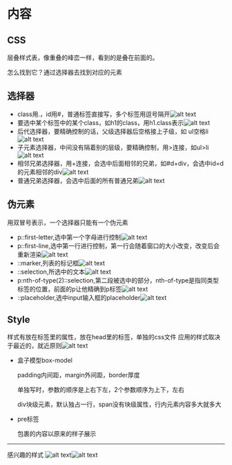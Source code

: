# 内容
## CSS
层叠样式表，像重叠的峰峦一样，看到的是叠在前面的。

怎么找到它？通过选择器去找到对应的元素
## 选择器
- class用.，id用#，普通标签直接写，多个标签用逗号隔开![alt text](img/image1.png)
- 要选中某个标签中的某个class，如h1的class，用h1.class表示![alt text](img/image2.png)
- 后代选择器，要精确控制的话，父级选择器后空格接上子级，如 ul空格li![alt text](img/image3.png)
- 子元素选择器，中间没有隔着别的层级，要精确控制，用>连接，如ul>li![alt text](img/image4.png)
- 相邻兄弟选择器，用+连接，会选中后面相邻的兄弟，如#d+div，会选中id=d的元素相邻的div![alt text](img/image5.png)
- 普通兄弟选择器，会选中后面的所有普通兄弟![alt text](img/image6.png)
## 伪元素
用双冒号表示，一个选择器只能有一个伪元素
- p::first-letter,选中第一个字母进行控制![alt text](img/image7.png)
- p::first-line,选中第一行进行控制，第一行会随着窗口的大小改变，改变后会重新渲染![alt text](img/image8.png)
- ::marker,列表的标记框![alt text](img/image9.png)
- ::selection,所选中的文本![alt text](img/image10.png)
- p:nth-of-type(2)::selection,第二段被选中的部分，nth-of-type是指同类型标签的位置，前面的p让他精确到p标签![alt text](img/image11.png)
- ::placeholder,选中input输入框的placeholder![alt text](img/image12.png)
## Style
样式有放在标签里的属性，放在head里的标签，单独的css文件
应用的样式取决于最近的，就近原则![alt text](img/image13.png)

- 盒子模型box-model

    padding内间距，margin外间距，border厚度

    单独写时，参数的顺序是上右下左，2个参数顺序为上下，左右

    div块级元素，默认独占一行，span没有块级属性，行内元素内容多大就多大

- pre标签

    包裹的内容以原来的样子展示

* * *
感兴趣的样式
![alt text](img/image14.png)![alt text](img/image15.png)
